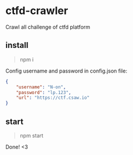 # ctfd-crawler
Crawl all challenge of ctfd platform

## install

> npm i

Config username and password in config.json file:

```json
{
    "username": "N-on",
    "password": "lp.123",
    "url": "https://ctf.csaw.io"
}
```

## start

> npm start

Done! <3
